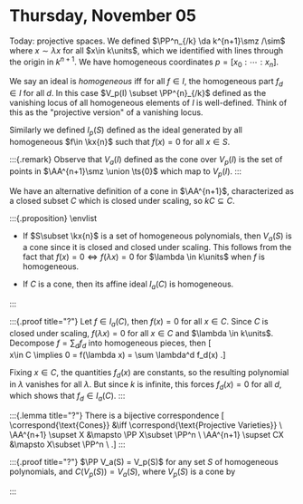 # Thursday, November 05

Today: projective spaces.
We defined $\PP^n_{/k} \da k^{n+1}\smz /\sim$ where $x\sim \lambda x$ for all $x\in k\units$, which we identified with lines through the origin in $k^{n+1}$.
We have homogeneous coordinates $p = [x_0: \cdots : x_n]$.

We say an ideal is *homogeneous* iff for all $f\in I$, the homogeneous part $f_d\in I$ for all $d$.
In this case $V_p(I) \subset \PP^{n}_{/k}$ defined as the vanishing locus of all homogeneous elements of $I$ is well-defined.
Think of this as the "projective version" of a vanishing locus.

Similarly we defined $I_p(S)$ defined as the ideal generated by all homogeneous $f\in \kx{n}$ such that $f(x) = 0$ for all $x\in S$.

:::{.remark}
Observe that $V_a(I)$ defined as the cone over $V_p(I)$ is the set of points in $\AA^{n+1}\smz \union \ts{0}$ which map to $V_p(I)$.
:::

We have an alternative definition of a cone in $\AA^{n+1}$, characterized as a closed subset $C$ which is closed under scaling, so $kC\subseteq C$.

:::{.proposition}
\envlist

- If $S\subset \kx{n}$ is a set of homogeneous polynomials, then $V_a(S)$ is a cone since it is closed and closed under scaling.
  This follows from the fact that $f(x) = 0 \iff f(\lambda x) = 0$ for $\lambda \in k\units$ when $f$ is homogeneous.

- If $C$ is a cone, then its affine ideal $I_a(C)$ is homogeneous.

:::

:::{.proof title="?"}
Let $f\in I_a(C)$, then $f(x) = 0$ for all $x\in C$.
Since $C$ is closed under scaling, $f(\lambda x) = 0$ for all $x\in C$ and $\lambda \in k\units$.
Decompose $f = \sum_d f_d$ into homogeneous pieces, then 
\[  
x\in C \implies 0 = f(\lambda x) = \sum \lambda^d f_d(x) 
.\]

Fixing $x\in C$, the quantities $f_d(x)$ are constants, so the resulting polynomial in $\lambda$ vanishes for all $\lambda$.
But since $k$ is infinite, this forces $f_d(x) = 0$ for all $d$, which shows that $f_d \in I_a(C)$.
:::

:::{.lemma title="?"}
There is a bijective correspondence
\[  
\correspond{\text{Cones}} &\iff \correspond{\text{Projective Varieties}} \\
\AA^{n+1} \supset X &\mapsto \PP X\subset \PP^n \\
\AA^{n+1} \supset CX &\mapsto X\subset \PP^n \\
.\]
:::

:::{.proof title="?"}
$\PP V_a(S) = V_p(S)$ for any set $S$ of homogeneous polynomials, and $C(V_p(S)) = V_a(S)$, where $V_p(S)$ is a cone by 

:::
